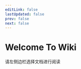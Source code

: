 ```yaml
---
editLink: false
lastUpdated: false
prev: false
next: false
---
```

# Welcome To Wiki

请左侧边栏选择文档进行阅读
